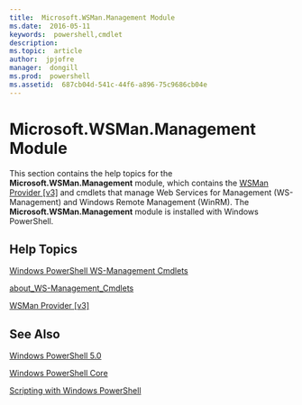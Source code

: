 ```yaml
---
title:  Microsoft.WSMan.Management Module
ms.date:  2016-05-11
keywords:  powershell,cmdlet
description:  
ms.topic:  article
author:  jpjofre
manager:  dongill
ms.prod:  powershell
ms.assetid:  687cb04d-541c-44f6-a896-75c9686cb04e
---
```


# Microsoft.WSMan.Management Module
This section contains the help topics for the **Microsoft.WSMan.Management** module, which contains the [WSMan Provider [v3]](https://technet.microsoft.com/en-us/library/4c3d8d36-4f7a-4211-996f-64110e4b2eb7) and cmdlets that manage Web Services for Management (WS-Management) and Windows Remote Management (WinRM). The **Microsoft.WSMan.Management** module is installed with Windows PowerShell.

## Help Topics
[Windows PowerShell WS-Management Cmdlets](http://go.microsoft.com/fwlink/?LinkID=245863)

[about_WS-Management_Cmdlets](https://technet.microsoft.com/en-us/library/6ed3370a-ea10-45a5-9493-696aeace27ed)

[WSMan Provider [v3]](https://technet.microsoft.com/en-us/library/4c3d8d36-4f7a-4211-996f-64110e4b2eb7)

## See Also
[Windows PowerShell 5.0](Windows-PowerShell-5.0.md)

[Windows PowerShell Core](https://technet.microsoft.com/en-us/library/4b75f1e4-f327-48f3-92ab-bf5435094d41)

[Scripting with Windows PowerShell](../../getting-started/fundamental/Scripting-with-Windows-PowerShell.md)

